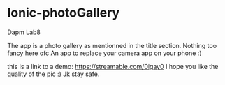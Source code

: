 # Ionic-photoGallery
Dapm Lab8

The app is a photo gallery as mentionned in the title section. Nothing too fancy here ofc
An app to replace your camera app on your phone :)

this is a link to a demo: https://streamable.com/0igay0
I hope you like the quality of the pic :) Jk stay safe.
